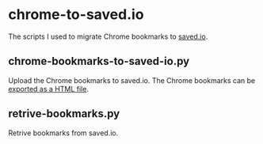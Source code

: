 # chrome-to-saved.io

The scripts I used to migrate Chrome bookmarks to [saved.io](http://saved.io).

chrome-bookmarks-to-saved-io.py
--
Upload the Chrome bookmarks to saved.io. The Chrome bookmarks can be [exported as a HTML file](https://support.google.com/chrome/answer/96816).

retrive-bookmarks.py
--
Retrive bookmarks from saved.io.
